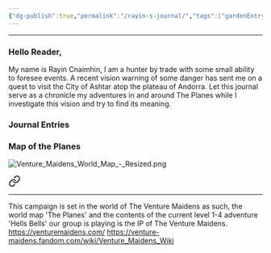 ```yaml
---
{"dg-publish":true,"permalink":"/rayin-s-journal/","tags":["gardenEntry"]}
---
```


---

### Hello Reader, 
My name is Rayin Cnaimhin, I am a hunter by trade with some small ability to foresee events. A recent vision warning of some danger has sent me on a quest to visit the City of Ashtar atop the plateau of Andorra.  Let this journal serve as a chronicle my adventures in and around The Planes while I investigate this vision and try to find its meaning.

### Journal Entries

### Map of the Planes
![Venture_Maidens_World_Map_-_Resized.png](/img/user/Hells%20Bells/Map/Venture_Maidens_World_Map_-_Resized.png)


<div class="transclusion internal-embed is-loaded"><a class="markdown-embed-link" href="/disclaimer/" aria-label="Open link"><svg xmlns="http://www.w3.org/2000/svg" width="24" height="24" viewBox="0 0 24 24" fill="none" stroke="currentColor" stroke-width="2" stroke-linecap="round" stroke-linejoin="round" class="svg-icon lucide-link"><path d="M10 13a5 5 0 0 0 7.54.54l3-3a5 5 0 0 0-7.07-7.07l-1.72 1.71"></path><path d="M14 11a5 5 0 0 0-7.54-.54l-3 3a5 5 0 0 0 7.07 7.07l1.71-1.71"></path></svg></a><div class="markdown-embed">




---
This campaign is set in the world of The Venture Maidens as such, the world map 'The Planes' and the contents of the current level 1-4 adventure 'Hells Bells' our group is playing is the IP of The Venture Maidens.
https://venturemaidens.com/
https://venture-maidens.fandom.com/wiki/Venture_Maidens_Wiki

</div></div>
